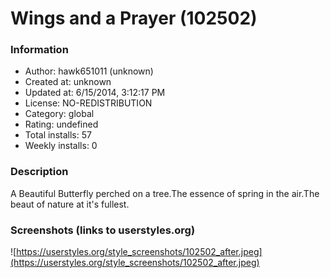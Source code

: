 # Wings and a Prayer (102502)

### Information
- Author: hawk651011 (unknown)
- Created at: unknown
- Updated at: 6/15/2014, 3:12:17 PM
- License: NO-REDISTRIBUTION
- Category: global
- Rating: undefined
- Total installs: 57
- Weekly installs: 0


### Description
A Beautiful Butterfly perched on a tree.The essence of spring in the air.The beaut of nature at it's fullest.


### Screenshots (links to userstyles.org)
![https://userstyles.org/style_screenshots/102502_after.jpeg](https://userstyles.org/style_screenshots/102502_after.jpeg)


